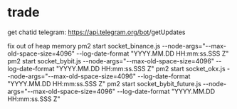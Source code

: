 # trade

get chatid telegram:
https://api.telegram.org/bot<YourBOTToken>/getUpdates

fix out of heap memory
pm2 start socket_binance.js --node-args="--max-old-space-size=4096" --log-date-format "YYYY.MM.DD HH:mm:ss.SSS Z"
pm2 start socket_bybit.js --node-args="--max-old-space-size=4096" --log-date-format "YYYY.MM.DD HH:mm:ss.SSS Z"
pm2 start socket_okx.js --node-args="--max-old-space-size=4096" --log-date-format "YYYY.MM.DD HH:mm:ss.SSS Z"
pm2 start socket_bybit_future.js --node-args="--max-old-space-size=4096" --log-date-format "YYYY.MM.DD HH:mm:ss.SSS Z"